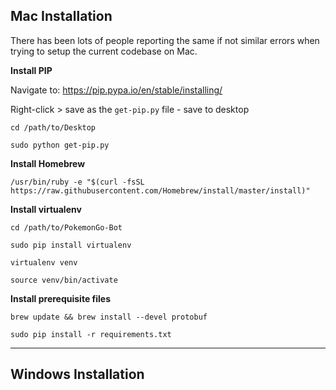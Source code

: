 ## Mac Installation
There has been lots of people reporting the same if not similar errors when trying to setup the current codebase on Mac.

**Install PIP**

Navigate to: https://pip.pypa.io/en/stable/installing/

Right-click > save as the `get-pip.py` file - save to desktop

`cd /path/to/Desktop`

`sudo python get-pip.py`

**Install Homebrew**

`/usr/bin/ruby -e "$(curl -fsSL https://raw.githubusercontent.com/Homebrew/install/master/install)"`


**Install virtualenv**

`cd /path/to/PokemonGo-Bot`

`sudo pip install virtualenv`

`virtualenv venv`

`source venv/bin/activate`

**Install prerequisite files**

`brew update && brew install --devel protobuf`

`sudo pip install -r requirements.txt`


***

## Windows Installation